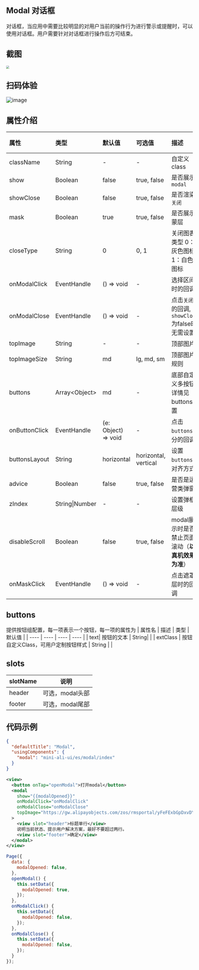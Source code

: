 ## Modal 对话框

对话框，当应用中需要比较明显的对用户当前的操作行为进行警示或提醒时，可以使用对话框。用户需要针对对话框进行操作后方可结束。


## 截图
<img src="https://gw.alipayobjects.com/mdn/rms_349abe/afts/img/A*mVtGR7j1kU0AAAAAAAAAAABkARQnAQ" style="zoom:50%;" />

## 扫码体验

![image](http://mdn.alipayobjects.com/afts/img/A*8DxQRIGbf_IAAAAAAAAAAABkAa8wAA/original?bz=openpt_doc&t=0-opYp1Sx-nOVTVdL6sS0QAAAABkMK8AAAAA)



## 属性介绍
| 属性 | 类型 | 默认值 | 可选值 | 描述 | 最低版本 | 必填 |
| :--- | :--- | :--- | :--- | :--- | :--- | :--- |
| className | String | - | - | 自定义class | - | - |
| show | Boolean | false | true, false | 是否展示`modal` | - | - |
| showClose | Boolean | false | true, false | 是否渲染`关闭` | - | - |
| mask | Boolean | true | true, false | 是否展示蒙层 | - | - |
| closeType | String | 0 | 0, 1 | 关闭图表类型 0：灰色图标 1：白色图标 | - | - |
| onModalClick | EventHandle | () => void | - | 选择区间时的回调 | - | - |
| onModalClose | EventHandle | () => void | - | 点击`关闭`的回调, `showClose`为false时无需设置 | - | - |
| topImage | String | - | - | 顶部图片 | - | - |
| topImageSize | String | md | lg, md, sm | 顶部图片规则 | - | - |
| buttons | Array\<Object\> | md | - | 底部自定义多按钮, 详情见buttons配置 | - | - |
| onButtonClick | EventHandle | (e: Object) => void | - | 点击`buttons`部分的回调 | - | - |
| buttonsLayout | String | horizontal | horizontal, vertical | 设置`buttons`的对齐方式 | - | - |
| advice | Boolean | false | true, false | 是否是运营类弹窗 | - | - |
| zIndex | String\|Number | - | - | 设置弹框层级 | - | - |
| disableScroll | Boolean | false | true, false | modal展示时是否禁止页面滚动（**以真机效果为准**） | - | - |
| onMaskClick | EventHandle | () => void | - | 点击遮罩层时的回调 | [1.1.2](https://www.npmjs.com/package/mini-ali-ui?activeTab=versions) | - |

## buttons
提供按钮组配置，每一项表示一个按钮，每一项的属性为
| 属性名 | 描述 | 类型 | 默认值 |
| ---- | ---- | ---- | ---- |
| text| 按钮的文本 | String| |
| extClass | 按钮自定义Class，可用户定制按钮样式 | String |  |

## slots

| slotName | 说明 |
| ---- | ---- |
| header | 可选，modal头部 |
| footer | 可选，modal尾部 |


## 代码示例

```json
{
  "defaultTitle": "Modal",
  "usingComponents": {
    "modal": "mini-ali-ui/es/modal/index"
  }
}
```

```xml
<view>
  <button onTap="openModal">打开modal</button>
  <modal
    show="{{modalOpened}}"
    onModalClick="onModalClick"
    onModalClose="onModalClose"
    topImage="https://gw.alipayobjects.com/zos/rmsportal/yFeFExbGpDxvDYnKHcrs.png"
  >
    <view slot="header">标题单行</view>
    说明当前状态、提示用户解决方案，最好不要超过两行。
    <view slot="footer">确定</view>
  </modal>
</view>
```

```javascript
Page({
  data: {
    modalOpened: false,
  },
  openModal() {
    this.setData({
      modalOpened: true,
    });
  },
  onModalClick() {
    this.setData({
      modalOpened: false,
    });
  },
  onModalClose() {
    this.setData({
      modalOpened: false,
    });
  }
});
```
